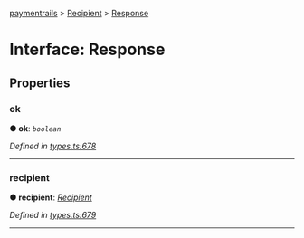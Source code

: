 [paymentrails](../README.md) > [Recipient](../classes/recipient.md) > [Response](../interfaces/recipient.response.md)



# Interface: Response


## Properties
<a id="ok"></a>

###  ok

**●  ok**:  *`boolean`* 

*Defined in [types.ts:678](https://github.com/PaymentRails/javascript-sdk/blob/9b4ee77/lib/types.ts#L678)*





___

<a id="recipient"></a>

###  recipient

**●  recipient**:  *[Recipient](recipient.recipient-1.md)* 

*Defined in [types.ts:679](https://github.com/PaymentRails/javascript-sdk/blob/9b4ee77/lib/types.ts#L679)*





___


